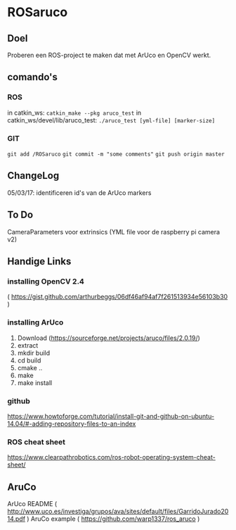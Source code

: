 # ROSaruco

## Doel

Proberen een ROS-project te maken dat met ArUco en OpenCV werkt.

## comando's

### ROS 
in catkin_ws: `catkin_make --pkg aruco_test`
in catkin_ws/devel/lib/aruco_test: `./aruco_test [yml-file] [marker-size]`

### GIT 
`git add /ROSaruco`
`git commit -m "some comments"`
`git push origin master`

## ChangeLog
05/03/17: identificeren id's van de ArUco markers

## To Do
CameraParameters voor extrinsics (YML file voor de raspberry pi camera v2)

## Handige Links

### installing OpenCV 2.4 
( https://gist.github.com/arthurbeggs/06df46af94af7f261513934e56103b30 )
### installing ArUco 
1. Download (https://sourceforge.net/projects/aruco/files/2.0.19/)
2. extract
3. mkdir build
4. cd build
5. cmake ..
6. make
7. make install

### github
https://www.howtoforge.com/tutorial/install-git-and-github-on-ubuntu-14.04/#-adding-repository-files-to-an-index

### ROS cheat sheet

https://www.clearpathrobotics.com/ros-robot-operating-system-cheat-sheet/

## AruCo
ArUco README ( http://www.uco.es/investiga/grupos/ava/sites/default/files/GarridoJurado2014.pdf )
AruCo example ( https://github.com/warp1337/ros_aruco ) 
